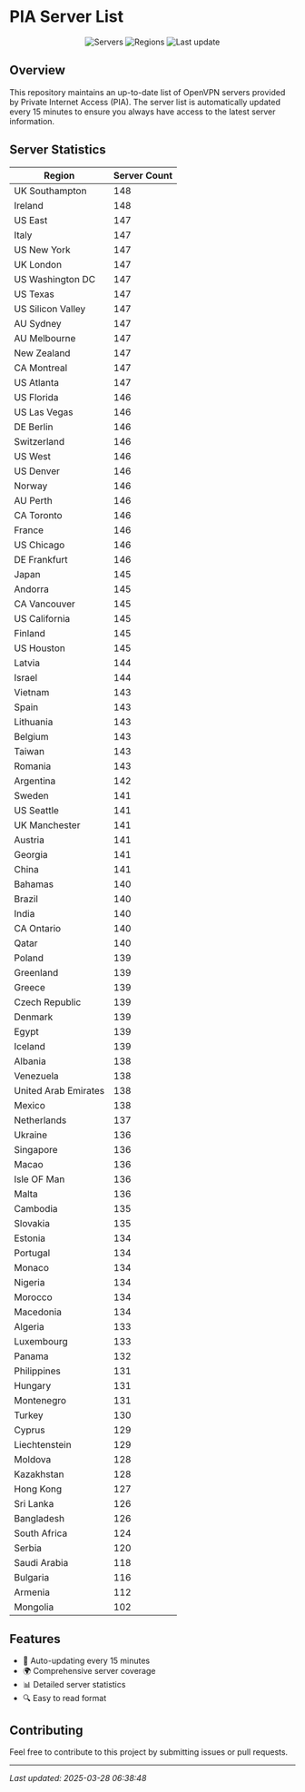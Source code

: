 # PIA Server List

<div align="center">

![Servers](https://img.shields.io/badge/servers-13,438-blue)
![Regions](https://img.shields.io/badge/regions-97-blue)
![Last update](https://img.shields.io/badge/Last_Updated-March_28_2025_01:38_EST-blue)

</div>

## Overview
This repository maintains an up-to-date list of OpenVPN servers provided by Private Internet Access (PIA). The server list is automatically updated every 15 minutes to ensure you always have access to the latest server information.

## Server Statistics
| Region | Server Count |
|--------|--------------|
| UK Southampton                 | 148          |
| Ireland                        | 148          |
| US East                        | 147          |
| Italy                          | 147          |
| US New York                    | 147          |
| UK London                      | 147          |
| US Washington DC               | 147          |
| US Texas                       | 147          |
| US Silicon Valley              | 147          |
| AU Sydney                      | 147          |
| AU Melbourne                   | 147          |
| New Zealand                    | 147          |
| CA Montreal                    | 147          |
| US Atlanta                     | 147          |
| US Florida                     | 146          |
| US Las Vegas                   | 146          |
| DE Berlin                      | 146          |
| Switzerland                    | 146          |
| US West                        | 146          |
| US Denver                      | 146          |
| Norway                         | 146          |
| AU Perth                       | 146          |
| CA Toronto                     | 146          |
| France                         | 146          |
| US Chicago                     | 146          |
| DE Frankfurt                   | 146          |
| Japan                          | 145          |
| Andorra                        | 145          |
| CA Vancouver                   | 145          |
| US California                  | 145          |
| Finland                        | 145          |
| US Houston                     | 145          |
| Latvia                         | 144          |
| Israel                         | 144          |
| Vietnam                        | 143          |
| Spain                          | 143          |
| Lithuania                      | 143          |
| Belgium                        | 143          |
| Taiwan                         | 143          |
| Romania                        | 143          |
| Argentina                      | 142          |
| Sweden                         | 141          |
| US Seattle                     | 141          |
| UK Manchester                  | 141          |
| Austria                        | 141          |
| Georgia                        | 141          |
| China                          | 141          |
| Bahamas                        | 140          |
| Brazil                         | 140          |
| India                          | 140          |
| CA Ontario                     | 140          |
| Qatar                          | 140          |
| Poland                         | 139          |
| Greenland                      | 139          |
| Greece                         | 139          |
| Czech Republic                 | 139          |
| Denmark                        | 139          |
| Egypt                          | 139          |
| Iceland                        | 139          |
| Albania                        | 138          |
| Venezuela                      | 138          |
| United Arab Emirates           | 138          |
| Mexico                         | 138          |
| Netherlands                    | 137          |
| Ukraine                        | 136          |
| Singapore                      | 136          |
| Macao                          | 136          |
| Isle OF Man                    | 136          |
| Malta                          | 136          |
| Cambodia                       | 135          |
| Slovakia                       | 135          |
| Estonia                        | 134          |
| Portugal                       | 134          |
| Monaco                         | 134          |
| Nigeria                        | 134          |
| Morocco                        | 134          |
| Macedonia                      | 134          |
| Algeria                        | 133          |
| Luxembourg                     | 133          |
| Panama                         | 132          |
| Philippines                    | 131          |
| Hungary                        | 131          |
| Montenegro                     | 131          |
| Turkey                         | 130          |
| Cyprus                         | 129          |
| Liechtenstein                  | 129          |
| Moldova                        | 128          |
| Kazakhstan                     | 128          |
| Hong Kong                      | 127          |
| Sri Lanka                      | 126          |
| Bangladesh                     | 126          |
| South Africa                   | 124          |
| Serbia                         | 120          |
| Saudi Arabia                   | 118          |
| Bulgaria                       | 116          |
| Armenia                        | 112          |
| Mongolia                       | 102          |

## Features
- 🔄 Auto-updating every 15 minutes
- 🌍 Comprehensive server coverage
- 📊 Detailed server statistics
- 🔍 Easy to read format

## Contributing
Feel free to contribute to this project by submitting issues or pull requests.

---
*Last updated: 2025-03-28 06:38:48*